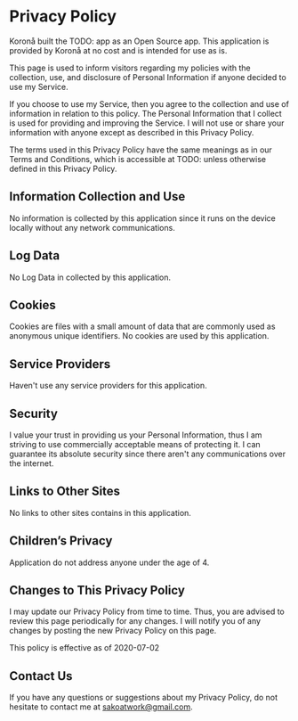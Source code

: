 # Privacy Policy

Koronå built the TODO: app as an Open Source app. This application is provided by Koronå at no cost and is intended for use as is.

This page is used to inform visitors regarding my policies with the collection, use, and disclosure of Personal Information if anyone decided to use my Service.

If you choose to use my Service, then you agree to the collection and use of information in relation to this policy. The Personal Information that I collect is used for providing and improving the Service. I will not use or share your information with anyone except as described in this Privacy Policy.

The terms used in this Privacy Policy have the same meanings as in our Terms and Conditions, which is accessible at TODO: unless otherwise defined in this Privacy Policy.

## Information Collection and Use

No information is collected by this application since it runs on the device locally without any network communications.

## Log Data

No Log Data in collected by this application.

## Cookies

Cookies are files with a small amount of data that are commonly used as anonymous unique identifiers. No cookies are used by this application.

## Service Providers

Haven't use any service providers for this application.

## Security

I value your trust in providing us your Personal Information, thus I am striving to use commercially acceptable means of protecting it. I can guarantee its absolute security since there aren't any communications over the internet.

## Links to Other Sites

No links to other sites contains in this application.

## Children’s Privacy

Application do not address anyone under the age of 4.

## Changes to This Privacy Policy

I may update our Privacy Policy from time to time. Thus, you are advised to review this page periodically for any changes. I will notify you of any changes by posting the new Privacy Policy on this page.

This policy is effective as of 2020-07-02

## Contact Us

If you have any questions or suggestions about my Privacy Policy, do not hesitate to contact me at sakoatwork@gmail.com.

